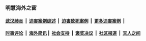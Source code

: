 
### 明慧海外之窗

####  [武汉肺炎](indexes/365.md?t=06150201) &nbsp;|&nbsp;  [迫害案例综述](indexes/328.md?t=06150201) &nbsp;|&nbsp; [迫害致死案例](indexes/277.md?t=06150201)  &nbsp;|&nbsp; [更多迫害案例](indexes/81.md?t=06150201)  &nbsp;|&nbsp; 
####  [时事评论](indexes/19.md?t=06150201) &nbsp;|&nbsp; [海外简讯](indexes/245.md?t=06150201)&nbsp;|&nbsp;  [社会支持](indexes/140.md?t=06150201) &nbsp;|&nbsp; [褒奖决议](indexes/282.md?t=06150201) &nbsp;|&nbsp; [社区报道](indexes/91.md?t=06150201)  &nbsp;|&nbsp; [天人之间](indexes/78.md?t=06150201) 

